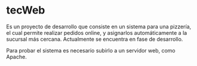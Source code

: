 # tecWeb
Es un proyecto de desarrollo que consiste en un sistema para una pizzería, el cual permite realizar pedidos online, 
y asignarlos automáticamente a la sucursal más cercana.
Actualmente se encuentra en fase de desarrollo. 

Para probar el sistema es necesario subirlo a un servidor web, como Apache.
